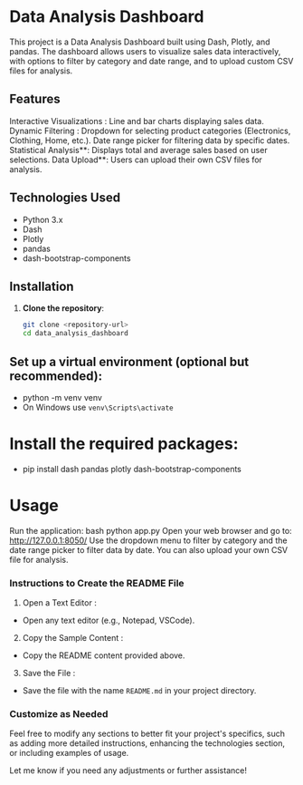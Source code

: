 # Data Analysis Dashboard

This project is a Data Analysis Dashboard built using Dash, Plotly, and pandas. The dashboard allows users to visualize sales data interactively, with options to filter by category and date range, and to upload custom CSV files for analysis.

## Features

Interactive Visualizations : Line and bar charts displaying sales data.
  Dynamic Filtering :
    Dropdown for selecting product categories (Electronics, Clothing, Home, etc.).
    Date range picker for filtering data by specific dates.
   Statistical Analysis**: Displays total and average sales based on user selections.
   Data Upload**: Users can upload their own CSV files for analysis.

## Technologies Used

- Python 3.x
- Dash
- Plotly
- pandas
- dash-bootstrap-components

## Installation

1. **Clone the repository**:
   ```bash
   git clone <repository-url>
   cd data_analysis_dashboard

## Set up a virtual environment (optional but recommended):
- python -m venv venv
- On Windows use `venv\Scripts\activate`
  
# Install the required packages:
- pip install dash pandas plotly dash-bootstrap-components

# Usage
  Run the application:
bash
python app.py
Open your web browser and go to:
http://127.0.0.1:8050/
Use the dropdown menu to filter by category and the date range picker to filter data by date. You can also upload your own CSV file for analysis.


### Instructions to Create the README File

1.  Open a Text Editor :
   - Open any text editor (e.g., Notepad, VSCode).

2.  Copy the Sample Content :
   - Copy the README content provided above.

3.  Save the File :
   - Save the file with the name `README.md` in your project directory.

### Customize as Needed
Feel free to modify any sections to better fit your project's specifics, such as adding more detailed instructions, enhancing the technologies section, or including examples of usage.

Let me know if you need any adjustments or further assistance!


